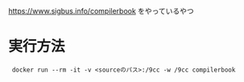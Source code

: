 https://www.sigbus.info/compilerbook
をやっているやつ

# 実行方法
```
 docker run --rm -it -v <sourceのパス>:/9cc -w /9cc compilerbook
```
